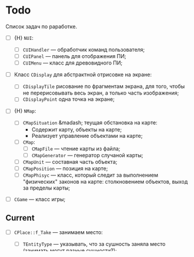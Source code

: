 # Todo
Список задач по раработке.

   * [ ] {H} `NUI`:
      * [ ] `CUIHandler` &mdash; обработчик команд пользователя;
      * [ ] `CUIPanel` &mdash; панель для отображения ПИ;
      * [ ] `CUIMenu` &mdash; класс для древовидного ПИ;
   * [ ] Класс `CDisplay` для абстрактной отрисовке на экране:
      * [ ] `CDisplayTile` рисование по фрагментам экрана,
        для того, чтобы не перерисовывать весь экран, а только часть изображения;
      * [ ] `CDisplayPoint` одна точка на экране;
   * [ ] {H} `NMap`:
      * [ ] `CMapSituation` &madash; теущая обстановка на карте:
         * Содержит карту, объекты на карте;
         * Реализует управление объектами на карте;
      * [ ] `CMap`:
         * [ ] `CMapFile` &mdash; чтение карты из файла;
         * [ ] `CMapGenerator` &mdash; генератор случаной карты;
      * [ ] `CMapUnit` &mdash; составная часть объекта;
      * [ ] `CMapPosition` &mdash; позиция на карте;
      * [ ] `CMapPhisyc` &mdash; класс, который следит за выполнением
        "физических" законов на карте: столкновением объектов,
        выход за пределы карты;
   * [ ] `CGame` &mdash; класс игры;




## Current

   * [ ] `CPlace::f_Take` &mdash; занимаем место:
      * [ ] `TEntityType` &mdash; указывать,
        что за сушность заняла место (занимать могут разные
        сущности?);
      * {?} Либо место может хранить ID сущности и её тип:
         * `CEntityID` хранит тип сущности;
      * {?} Либо хранить сущность через разделяемый указатель:
         * Тогда убрать хранение
            мест как указателей в карте;
   * [ ] `CPlace::f_Free` &mdash; освобождаем место;
   * [ ] `CLocation::f_GetItem( const CPoint& a_point )`
     &dmash; поиск предмета по точке;
   * [ ] В ```CViewer` сделать отображение места;
   * [ ] Тест отображения и смещения предметов;
   * [ ] ```CEntity::f_Visual` для item;




## Bugs

   * [ ] Отображение '?' на сцене, где
     ничего нет;
